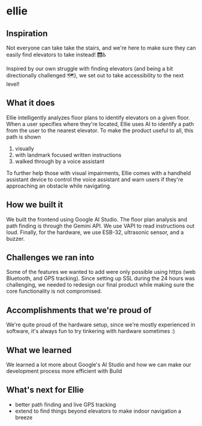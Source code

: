 # ellie

## Inspiration
Not everyone can take take the stairs, and we're here to make sure they can easily find elevators to take instead! 🛗♿

Inspired by our own struggle with finding elevators (and being a bit directionally challenged 🗺️), we set out to take accessibility to the next level!

## What it does
Ellie intelligently analyzes floor plans to identify elevators on a given floor. When a user specifies where they're located, Ellie uses AI to identify a path from the user to the nearest elevator. To make the product useful to all, this path is shown
1. visually
2. with landmark focused written instructions
3. walked through by a voice assistant 

To further help those with visual impairments, Ellie comes with a handheld assistant device to control the voice assistant and warn users if they're approaching an obstacle while navigating. 

## How we built it
We built the frontend using Google AI Studio. The floor plan analysis and path finding is through the Gemini API. We use VAPI to read instructions out loud. Finally, for the hardware, we use ESB-32, ultrasonic sensor, and a buzzer.

## Challenges we ran into
Some of the features we wanted to add were only possible using https (web Bluetooth, and GPS tracking). Since setting up SSL during the 24 hours was challenging, we needed to redesign our final product while making sure the core functionality is not compromised.

## Accomplishments that we're proud of
We're quite proud of the hardware setup, since we're mostly experienced in software, it's always fun to try tinkering with hardware sometimes :)

## What we learned
We learned a lot more about Google's AI Studio and how we can make our development process more efficient with Build

## What's next for Ellie
- better path finding and live GPS tracking
- extend to find things beyond elevators to make indoor navigation a breeze

